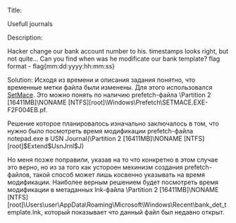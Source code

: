 Title:

Usefull journals

Description:

Hacker change our bank account number to his. timestamps looks right, but not quite... Can you find when was he modificate our bank template?
flag format - flag{mm:dd:yyyy:hh:mm:ss}

Solution:
Исходя из времени и описания задания понятно, что временные метки файла были изменены. Для этого использовался [SetMace](https://github.com/jschicht/SetMace). Это можно понять по наличию prefetch-файла \Partition 2 [16411MB]\NONAME [NTFS]\[root]\Windows\Prefetch\SETMACE.EXE-F2F004EB.pf.

Решение которое планировалось изначально заключалось в том, что нужно было посмотреть время модификации prefetch-файла notepad.exe в USN Journal(\Partition 2 [16411MB]\NONAME [NTFS]\[root]\$Extend\$UsnJrnl\$J)

Но меня позже поправили, указав на то что конкретно в этом случае это верно, но из за того как устороен мехинизм создания prefetch-файлов, такой способ может лишь косвенно указывать на время модификации.
Наиболее верным решением будет посмотреть время модификации в метаданных lnk-файла \Partition 2 [16411MB]\NONAME [NTFS]\[root]\Users\user\AppData\Roaming\Microsoft\Windows\Recent\bank_det_template.lnk, который показывает что данный файл был недавно открыт.
